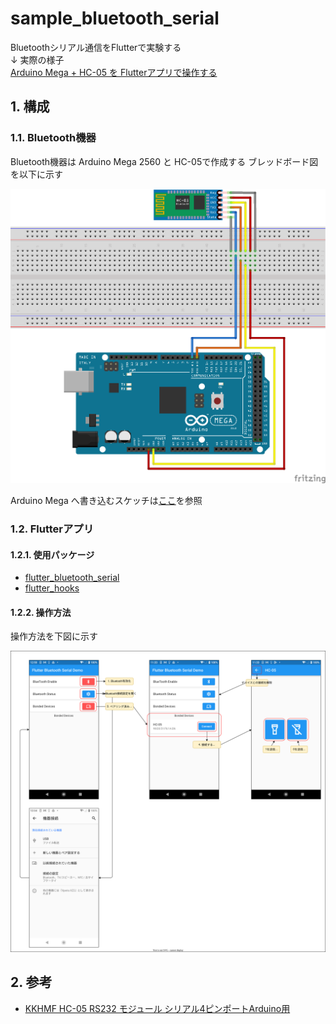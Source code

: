<!-- omit in toc -->
# sample_bluetooth_serial

Bluetoothシリアル通信をFlutterで実験する  
↓ 実際の様子  
[Arduino Mega + HC-05 を Flutterアプリで操作する](https://www.youtube.com/watch?v=yJxWfYq5G0o)

## 1. 構成

### 1.1. Bluetooth機器

Bluetooth機器は Arduino Mega 2560 と HC-05で作成する
ブレッドボード図を以下に示す

![ペリフェラル機器](image/Arduino.png)

Arduino Mega へ書き込むスケッチは[ここ](arduino/led_sample.ino)を参照

### 1.2. Flutterアプリ

#### 1.2.1. 使用パッケージ

- [flutter_bluetooth_serial](https://pub.dev/packages/flutter_bluetooth_serial)
- [flutter_hooks](https://pub.dev/packages/flutter_hooks)

#### 1.2.2. 操作方法

操作方法を下図に示す

![アプリ](image/app.drawio.svg)

## 2. 参考

- [KKHMF HC-05 RS232 モジュール シリアル4ピンポートArduino用](https://www.amazon.co.jp/EasyWordMall-HC-05%E3%83%AF%E3%82%A4%E3%83%A4%E3%83%AC%E3%82%B9-RS232-%E3%83%96%E3%83%AB%E3%83%BC%E3%83%88%E3%82%A5%E3%83%BC%E3%82%B9%E3%83%A2%E3%82%B8%E3%83%A5%E3%83%BC%E3%83%AB-%E3%82%B7%E3%83%AA%E3%82%A2%E3%83%AB4%E3%83%94%E3%83%B3%E3%83%9D%E3%83%BC%E3%83%88Arduino%E7%94%A8/dp/B019E51Y4C)
